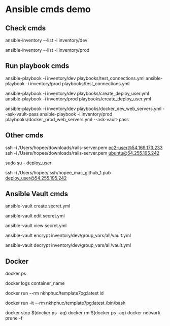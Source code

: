 # Ansible cmds demo

## Check cmds
<!-- Check dev inventory -->
ansible-inventory --list -i inventory/dev
<!-- Check production inventory -->
ansible-inventory --list -i inventory/prod

## Run playbook cmds
<!-- Test by ping and print messages -->
ansible-playbook -i inventory/dev playbooks/test_connections.yml
ansible-playbook -i inventory/prod playbooks/test_connections.yml

<!-- Create deploy user, add SSH keys, create ansible directory -->
ansible-playbook -i inventory/dev playbooks/create_deploy_user.yml
ansible-playbook -i inventory/prod playbooks/create_deploy_user.yml

<!-- Install Postgresql, DragonflyDB, Project and Nginx using Docker -->
ansible-playbook -i inventory/dev playbooks/docker_dev_web_servers.yml --ask-vault-pass
ansible-playbook -i inventory/prod playbooks/docker_prod_web_servers.yml --ask-vault-pass

## Other cmds
<!-- Connect to server as ec2-user / ubuntu -->
ssh -i /Users/hopee/downloads/rails-server.pem ec2-user@54.169.173.233
ssh -i /Users/hopee/downloads/rails-server.pem ubuntu@54.255.195.242

<!-- Switch to the deploy_user user -->
sudo su - deploy_user

<!-- Or login as deploy_user -->
ssh -i /Users/hopee/.ssh/hopee_mac_github_1.pub deploy_user@54.255.195.242

## Ansible Vault cmds
<!-- Create an encrypted file -->
ansible-vault create secret.yml

<!-- Edit an encrypted file -->
ansible-vault edit secret.yml

<!-- View an encrypted file -->
ansible-vault view secret.yml

<!-- Encrypt an existing file -->
ansible-vault encrypt inventory/dev/group_vars/all/vault.yml

<!-- Decrypt an existing file -->
ansible-vault decrypt inventory/dev/group_vars/all/vault.yml

## Docker
<!-- Check running Docker containers -->
docker ps

<!-- view container logs -->
docker logs container_name

<!-- Get UID and GID of user in the container -->
docker run --rm nkhphuc/template7pg:latest id

<!-- Access docker image -->
docker run -it --rm nkhphuc/template7pg:latest /bin/bash

<!-- Remove all docker containers and networks -->
docker stop $(docker ps -aq)
docker rm $(docker ps -aq)
docker network prune -f
